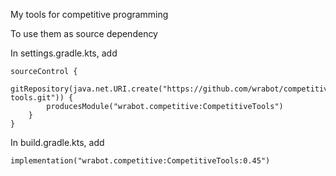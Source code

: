 My tools for competitive programming

To use them as source dependency

In settings.gradle.kts, add

```
sourceControl {
    gitRepository(java.net.URI.create("https://github.com/wrabot/competitive-tools.git")) {
        producesModule("wrabot.competitive:CompetitiveTools")
    }
}
```
In build.gradle.kts, add

```
implementation("wrabot.competitive:CompetitiveTools:0.45")
```
